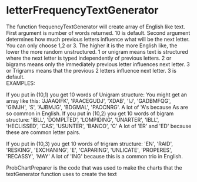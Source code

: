# letterFrequencyTextGenerator 
The function frequencyTextGenerator will create array of English like text.  
First argument is number of words returned.  10 is default.  Second argument determines how much previous letters influence what will be the next letter.  You can only choose 1,2 or 3.  The higher it is the more English like, the lower the more random unstructured.  1 or unigram means text is structured where the next letter is typed independently of previous letters.  2 or bigrams means only the immediately previous letter influences next letter.  3 or Trigrams means that the previous 2 letters influence next letter.  3 is default.  
EXAMPLES:

If you put in (10,1) you get 10 words of Unigram structure:
      You might get an array like this: 'JJAAQIFK', 'PAACEGUDJ', 'XDAB', 'IJ', 'GADBMFQG', 'GIMJH', 'S',
       'AJBMJG', 'BDGMAL', 'PAOCNRG'.   A lot of 'A's because As are so common in English.
If you put in (10,2) you get 10 words of bigram structure:
      'IBLL', 'DOMPLTED', 'LOMPIDING', 'UNARTER', 'IBLL', 'HECLISSED',
       'CAS', 'USUNTER', 'BANCO', 'C'   A lot of 'ER' and 'ED' because these are common letter pairs.

If you put in (10,3) you get 10 words of trigram structure:
      'EN', 'RAID', 'RESKING', 'EXCHANING', 'E', 'CAPARING', 'UNLICATE',
       'PROPERES', 'RECASSY', 'MAY'    A lot of 'ING' because this is a common trio in English.


ProbChartPreparer is the code that was used to make the charts that the textGenerator function uses to create the text
